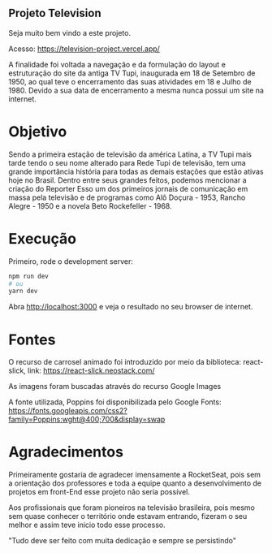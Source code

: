 ## Projeto Television

Seja muito bem vindo a este projeto.

Acesso: https://television-project.vercel.app/

A finalidade foi voltada a navegação e da formulação do layout e estruturação do site da antiga TV Tupi, inaugurada em 18 de Setembro de 1950, ao qual teve o encerramento das suas atividades em 18 e Julho de 1980.
Devido a sua data de encerramento a mesma nunca possui um site na internet.

# Objetivo

Sendo a primeira estação de televisão da américa Latina, a TV Tupi mais tarde tendo o seu nome alterado para Rede Tupi de televisão, tem uma grande importância história para todas as demais estações que estão ativas hoje no Brasil. Dentro entre seus grandes feitos, podemos mencionar a criação do Reporter Esso um dos primeiros jornais de comunicação em massa pela televisão e de programas como Alô Doçura - 1953, Rancho Alegre - 1950 e a novela Beto Rockefeller - 1968.

# Execução
Primeiro, rode o development server:

```bash
npm run dev
# ou
yarn dev
```
Abra [http://localhost:3000](http://localhost:3000) e veja o resultado no seu browser de internet.

# Fontes
O recurso de carrosel animado foi introduzido por meio da biblioteca: react-slick, link: https://react-slick.neostack.com/

As imagens foram buscadas através do recurso Google Images

A fonte utilizada, Poppins foi disponibilizada pelo Google Fonts: https://fonts.googleapis.com/css2?family=Poppins:wght@400;700&display=swap

# Agradecimentos
Primeiramente gostaria de agradecer imensamente a RocketSeat, pois sem a orientação dos professores e toda a equipe quanto a desenvolvimento de projetos em front-End esse projeto não seria possível.

Aos profissionais que foram pioneiros na televisão brasileira, pois mesmo sem quase conhecer o território onde estavam entrando, fizeram o seu melhor e assim teve inicio todo esse processo.

"Tudo deve ser feito com muita dedicação e sempre se persistindo"
